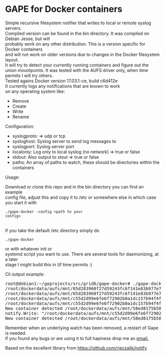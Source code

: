 

<h1>GAPE for Docker containers</h1>  
  
Simple recursive filesystem notifier that writes to local or remote syslog servers.  
Compiled version can be found in the bin directory. It was compiled on Debian Jesse, but will  
probably work on any other distribution. This is a version specific for Docker containers  
and will not work on older versions due to changes in the Docker filesystem layout.  
It will try to detect your currently running containers and figure out the union mountpoints. 
It was tested with the AUFS driver only, when time permits I will try others.  
Tested agains Docker version 17.03.1-ce, build c6d412e   
It currently logs any notifications that are known to work  
on any operating system like:  

 - Remove   
 - Create   
 - Write   
 - Rename  


Configuration:  

 - syslogproto: => udp or tcp  
 - sysloghost: Syslog server to send log messages to  
 - syslogport: Syslog server port  
 - localonly: Log only to local syslog (no network) => true or false  
 - stdout: Also output to stout => true or false  
 - paths: An array of paths to watch, these should be directories within the containers 

Usage:

 Download or clone this repo and in the bin directory you can find an example  
 config file, adjust this and copy it to /etc or somewhere else in which case  
 you start it with <pre><code>./gape-docker -config \<path to your config\></code></pre>  
 If you take the default /etc directory simply do <pre><code>./gape-docker</code></pre> or with whatever init or  
 systemd script you want to use.  There are several tools for daemonizing, at a later  
 stage I might build this in (if time permits :)  
 
 Cli output example:   
<pre>
root@debian1:~/goprojects/src/grid6/gape-docker# ./gape-docker
/root/dockerdata/aufs/mnt/65d283960f27d59243fc6f141e83b977e77219b4afb3dc1a28893fd04d173b38/etc
/root/dockerdata/aufs/mnt/65d283960f27d59243fc6f141e83b977e77219b4afb3dc1a28893fd04d173b38/tmp
/root/dockerdata/aufs/mnt/c55d2d99e6fe6f72902b0a1dc157b94f4fad06425464e8122e279e96de6be820/etc
/root/dockerdata/aufs/mnt/c55d2d99e6fe6f72902b0a1dc157b94f4fad06425464e8122e279e96de6be820/tmp
New container detected /root/dockerdata/aufs/mnt/58ed8175b58ecc7577744293788c7bf6a5813b6ce486920e4357405959925e73-init
notify.Write: "/root/dockerdata/aufs/mnt/c55d2d99e6fe6f72902b0a1dc157b94f4fad06425464e8122e279e96de6be820/tmp/kafka-logs/replication-offset-checkpoint.tmp"
New container detected /root/dockerdata/aufs/mnt/58ed8175b58ecc7577744293788c7bf6a5813b6ce486920e4357405959925e73
</pre>   

 Remember when an underlying watch has been removed, a restart of Gape is needed.  
 If you found any bugs or are using it to full hapiness drop me an <a href="mailto:floris.meester@gmail.com?Subject=GAPE" >email.</a>  

 Based on the excellent library from https://github.com/rjeczalik/notify  
  
  
  
